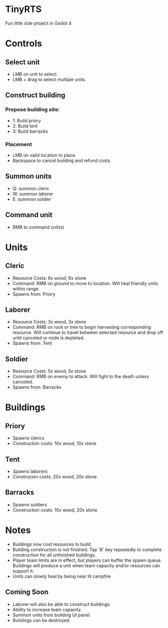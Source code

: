 # TinyRTS
Fun little side project in Godot 4

# Controls
## Select unit
- LMB on unit to select.
- LMB + drag to select multiple units.
## Construct building
### Propose building site:
- 1: Build priory
- 2: Build tent
- 3: Build barracks
### Placement
- LMB on valid location to place
- Backspace to cancel building and refund costs
## Summon units
- Q: summon cleric
- W: summon laborer
- E: summon soldier
## Command unit
- RMB to command unit(s)

# Units
## Cleric
- Resource Costs: 6x wood, 6x stone
- Command: RMB on ground to move to location. Will heal friendly units within range.
- Spawns from: Priory
## Laborer
- Resource Costs: 3x wood, 3x stone
- Command: RMB on rock or tree to begin harvesting corresponding resource. Will continue to travel between selected resource and drop off until canceled or node is depleted.
- Spawns from: Tent
## Soldier
- Resource Costs: 5x wood, 5x stone
- Command: RMB on enemy to attack. Will fight to the death unless canceled.
- Spawns from: Barracks

# Buildings
## Priory
- Spawns clerics
- Construction costs: 10x wood, 10x stone
## Tent
- Spawns laborers
- Construcion costs: 20x wood, 20x stone
## Barracks
- Spawns soldiers
- Construction costs: 10x wood, 20x stone

# Notes
- Buildings now cost resources to build.
- Building construction is not finished. Tap 'B' key repeatedly to complete construction for all unfinished buildings.
- Player team limits are in effect, but players can buffer the spawn queue. Buildings will produce a unit when team capacity and/or resources can support it.
- Units can slowly heal by being near lit campfire

## Coming Soon
- Laborer will also be able to construct buildings.
- Ability to increase team capacity.
- Summon units from building UI panel.
- Buildings can be destroyed.
